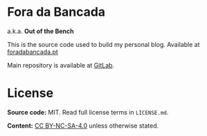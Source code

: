 # Fora da Bancada

a.k.a. **Out of the Bench**

This is the source code used to build my personal blog. Available at [foradabancada.pt](https://foradabancada.pt)

Main repository is available at [GitLab](https://gitlab.com/GilOliveira/fora-da-bancada).

# License

**Source code:** MIT. Read full license terms in `LICENSE.md`.

**Content:** [CC BY-NC-SA-4.0](https://creativecommons.org/licenses/by-nc-sa/4.0/) unless otherwise stated.
